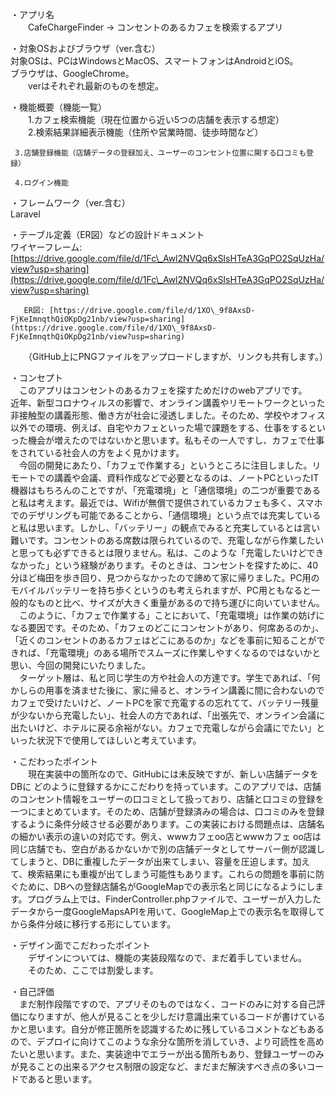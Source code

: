 ・アプリ名  
　　CafeChargeFinder  \-\> コンセントのあるカフェを検索するアプリ

・対象OSおよびブラウザ（ver.含む）  
 対象OSは、PCはWindowsとMacOS、スマートフォンはAndroidとiOS。  
 ブラウザは、GoogleChrome。  
　　verはそれぞれ最新のものを想定。

・機能概要（機能一覧）  
　　1.カフェ検索機能（現在位置から近い5つの店舗を表示する想定）  
　　2.検索結果詳細表示機能（住所や営業時間、徒歩時間など）
  
     3.店舗登録機能（店舗データの登録加え、ユーザーのコンセント位置に関する口コミも登録）
     
     4.ログイン機能

・フレームワーク（ver.含む）        
       Laravel

・テーブル定義（ER図）などの設計ドキュメント  
       ワイヤーフレーム: [https://drive.google.com/file/d/1Fc\_Awl2NVQq6xSIsHTeA3GqPO2SqUzHa/view?usp=sharing](https://drive.google.com/file/d/1Fc\_Awl2NVQq6xSIsHTeA3GqPO2SqUzHa/view?usp=sharing)

       ER図: [https://drive.google.com/file/d/1XO\_9f8AxsD-FjKeImnqthQiOKpDg21nb/view?usp=sharing](https://drive.google.com/file/d/1XO\_9f8AxsD-FjKeImnqthQiOKpDg21nb/view?usp=sharing)

　　（GitHub上にPNGファイルをアップロードしますが、リンクも共有します。）

・コンセプト  
　このアプリはコンセントのあるカフェを探すためだけのwebアプリです。  
近年、新型コロナウィルスの影響で、オンライン講義やリモートワークといった非接触型の講義形態、働き方が社会に浸透しました。そのため、学校やオフィス以外での環境、例えば、自宅やカフェといった場で課題をする、仕事をするといった機会が増えたのではないかと思います。私もその一人ですし、カフェで仕事をされている社会人の方をよく見かけます。  
　今回の開発にあたり、「カフェで作業する」というところに注目しました。リモートでの講義や会議、資料作成などで必要となるのは、ノートPCといったIT機器はもちろんのことですが、「充電環境」と「通信環境」の二つが重要であると私は考えます。最近では、Wifiが無償で提供されているカフェも多く、スマホでのデザリングも可能であることから、「通信環境」という点では充実していると私は思います。しかし、「バッテリー」の観点でみると充実しているとは言い難いです。コンセントのある席数は限られているので、充電しながら作業したいと思っても必ずできるとは限りません。私は、このような「充電したいけどできなかった」という経験があります。そのときは、コンセントを探すために、40分ほど梅田を歩き回り、見つからなかったので諦めて家に帰りました。PC用のモバイルバッテリーを持ち歩くというのも考えられますが、PC用ともなると一般的なものと比べ、サイズが大きく重量があるので持ち運びに向いていません。  
　このように、「カフェで作業する」ことにおいて、「充電環境」は作業の妨げになる要因です。そのため、「カフェのどこにコンセントがあり、何席あるのか」、「近くのコンセントのあるカフェはどこにあるのか」などを事前に知ることができれば、「充電環境」のある場所でスムーズに作業しやすくなるのではないかと思い、今回の開発にいたりました。  
　ターゲット層は、私と同じ学生の方や社会人の方達です。学生であれば、「何かしらの用事を済ませた後に、家に帰ると、オンライン講義に間に合わないのでカフェで受けたいけど、ノートPCを家で充電するの忘れてて、バッテリー残量が少ないから充電したい」、社会人の方であれば、「出張先で、オンライン会議に出たいけど、ホテルに戻る余裕がない。カフェで充電しながら会議にでたい」といった状況下で使用してほしいと考えています。

・こだわったポイント  
　　現在実装中の箇所なので、GitHubには未反映ですが、新しい店舗データをDBに どのように登録するかにこだわりを持っています。このアプリでは、店舗のコンセント情報をユーザーの口コミとして扱っており、店舗と口コミの登録を一つにまとめています。そのため、店舗が登録済みの場合は、口コミのみを登録するように条件分岐させる必要があります。この実装における問題点は、店舗名の細かい表示の違いの対応です。例え、wwwカフェoo店とwwwカフェ oo店は同じ店舗でも、空白があるかないかで別の店舗データとしてサーバー側が認識してしまうと、DBに重複したデータが出来てしまい、容量を圧迫します。加えて、検索結果にも重複が出てしまう可能性もあります。これらの問題を事前に防ぐために、DBへの登録店舗名がGoogleMapでの表示名と同じになるようにします。プログラム上では、FinderController.phpファイルで、ユーザーが入力したデータから一度GoogleMapsAPIを用いて、GoogleMap上での表示名を取得してから条件分岐に移行する形にしています。

・デザイン面でこだわったポイント  
　　デザインについては、機能の実装段階なので、まだ着手していません。  
　　そのため、ここでは割愛します。

・自己評価  
　まだ制作段階ですので、アプリそのものではなく、コードのみに対する自己評価になりますが、他人が見ることを少しだけ意識出来ているコードが書けているかと思います。自分が修正箇所を認識するために残しているコメントなどもあるので、デプロイに向けてこのような余分な箇所を消していき、より可読性を高めたいと思います。また、実装途中でエラーが出る箇所もあり、登録ユーザーのみが見ることの出来るアクセス制限の設定など、まだまだ解決すべき点の多いコードであると思います。
